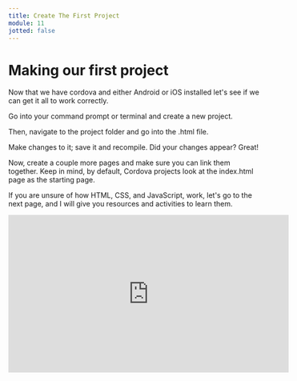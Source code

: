 ```yaml
---
title: Create The First Project
module: 11
jotted: false
---
```


# Making our first project

Now that we have cordova and either Android or iOS installed let's see if we can get it all to work correctly.

Go into your command prompt or terminal and create a new project.

Then, navigate to the project folder and go into the .html file.

Make changes to it; save it and recompile.  Did your changes appear?  Great!

Now, create a couple more pages and make sure you can link them together.  Keep in mind, by default, Cordova projects look at the index.html page as the starting page.

If you are unsure of how HTML, CSS, and JavaScript, work, let's go to the next page, and I will give you resources and activities to learn them.

<iframe width="560" height="315" src="https://umontana.zoom.us/rec/play/6ZB4d72urWk3HtWStQSDV_EtW9W7fams23Id86AOmR63VSFSZ1XyZLFAZuF-9npNMq5TV6s8RCumo565?continueMode=true" frameborder="0" allow="accelerometer; autoplay; encrypted-media; gyroscope; picture-in-picture" allowfullscreen></iframe>